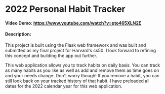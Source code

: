 # 2022 Personal Habit Tracker
#### Video Demo:  https://www.youtube.com/watch?v=qto465XLN2E
#### Description:
  This project is built using the Flask web framework and was built and submitted as my final project for Harvard's cs50. I look forward to refining this concept and building the app out further. 
  
  This web application allows you to track habits on daily basis.
You can track as many habits as you like as well as add and remove them as time goes on and your needs change.
Don't worry though! If you remove a habit, you can still look back on your tracked history of that habit.
I have preloaded all dates for the 2022 calendar year for this web application. 
